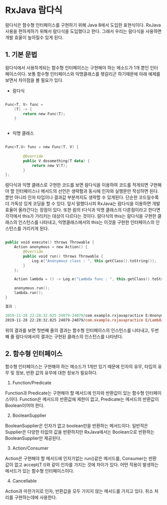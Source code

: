 # RxJava 람다식


람다식은 함수형 인터페이스를 구현하기 위해 Java 8에서 도입한 표현식이다. RxJava사용을 편하게하기 위해서 람다식을 도입했다고 한다. 그래서 우리는 람다식을 사용하면 개발 효울이 높아질수 있게 된다.

## 1. 기본 문법

람다식에서 사용하게되는 함수형 인터페이스는 구현해야 하는 메소드가 1개 뿐인 인터페이스이다. 보통 함수형 인터페이스와 익명클래스를 헷갈리곤 하기때문에 아래 예제를 보면서 차이점을 볼 필요가 있다.


- 람다식

```kotlin

Func<T, V> func =
    (T) -> {
        return new Func(T);
    }
    
```

- 익명 클래스

```kotlin

Func<T,V> func = new Func(T, V) {
    
        @Override
        public V dosomething(T data) {  
            return new V(T);
        }
};

``` 
 
 람다식과 익명 클래스로 구현한 코드를 보면 람다식을 이용하여 코드를 적게되면 구현해야 할 인터페이스나 메서드의 선언은 생략함과 동시에 인자와 실행문만 작성하면 된다. 뿐만 아니라 인자 타입이나 결과값 부분까지도 생략할 수 있게된다. 단순한 코드일수록 더 가독성 있게 코딩을 할 수 있다. 앞서 말했다시피 RxJava는 람다식을 이용하면 개발 효율이 올라간다는 장점이 있다. 또한 람의 t다식과 익명 클래스의 다른점이라고 한다면 각각에서 this가 가리키는 대상이 다르다는 것이다. 람다식의 this는 람다식을 구현한 클래스의 인스턴스를 나타내고, 익명클래스에서의 this는 이것을 구현한 인터페이스의 인스턴스를 가리키게 된다.

```kotlin

public void execute() throws Throwable {
    Action anonymous = new Action() {
        @Override
        public void run() throws Throwable {
            Log.e("Anonymous class : ", this.getClass().toString());
        }
    };

    Action lambda = () -> Log.e("Lambda func : ", this.getClass().toString());

    anonymous.run();
    lambda.run();
}

결과 : 

2019-11-28 22:28:32.025 24079-24079/com.example.rxjavapractice E/Anonymous class :: class com.example.rxjavapractice.MainActivity$1
2019-11-28 22:28:32.025 24079-24079/com.example.rxjavapractice E/Lambda func :: class com.example.rxjavapractice.MainActivity


```

위의 결과를 보면 첫번째 줄의 결과는 함수형 인터페이스의 인스턴스를 나타내고,  두번째 줄 람다식에서의 결과는 구현된 클래스의 인스턴스를 나타낸다.


## 2. 함수형 인터페이스


함수형 인터페이스는 구현해야 하는 메소드가 1개만 있기 때문에 인자의 유무, 타입의 유무 및 정보, 반환 값의 유무에 대한 정보가 필요하다.
 
1.  Function/Predicate
 
Function과 Predicate는 구현해야 할 메서드에 인자와 반환값이 있는 함수형 인터페이스이다. Function은 메서드의 반환값에 제한이 없고, Predicate는 메서드의 반환값이 Boolean이어야 한다.

2.  BooleanSupplier

BooleanSupplier은 인자가 없고 boolean만을 반환하는 메서드이다. 일반적은 Supplier은 다양한 타잆의 값을 반환하지만 RxJava에서는 Boolean으로 반환하는 BooleanSupplier만 제공된다.
    
3. Action/Consumer

Action은 구현해야 할 메서드에 인자가없는 run()같은 메서드를, Consumer는 반환 값이 없고 accept(T t)와 같이 인자를 가지는 것에 차이가 있다. 어떤 작용이 발생하는 메서드가 있는 함수형 인터페이스이다.
    
4. Cancellable

Action과 마찬가지로 인자, 반환값을 모두 가지지 않는 메서드를 가지고 있다. 취소 처리를 구현하는데에 사용한다.

